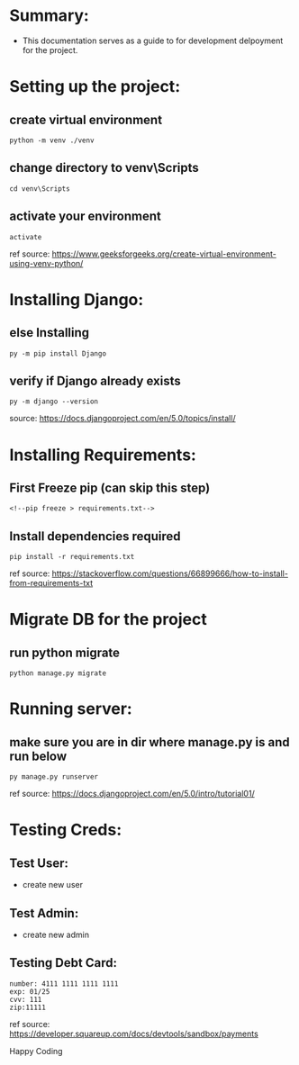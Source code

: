 # Summary:
- This documentation serves as a guide to for development delpoyment for the project.

# Setting up the project:

## create virtual environment
    python -m venv ./venv
## change directory to venv\Scripts
    cd venv\Scripts
## activate your environment
    activate

ref source: https://www.geeksforgeeks.org/create-virtual-environment-using-venv-python/   

# Installing Django:

## else Installing
    py -m pip install Django

## verify if Django already exists
    py -m django --version

source: https://docs.djangoproject.com/en/5.0/topics/install/

# Installing Requirements:

## First Freeze pip (can skip this step)
    <!--pip freeze > requirements.txt-->

## Install dependencies required
    pip install -r requirements.txt

ref source: https://stackoverflow.com/questions/66899666/how-to-install-from-requirements-txt

# Migrate DB for the project

## run python migrate

    python manage.py migrate

# Running server:

## make sure you are in dir where manage.py is and run below
    py manage.py runserver
ref source: https://docs.djangoproject.com/en/5.0/intro/tutorial01/

# Testing Creds:

## Test User:
- create new user

## Test Admin:
- create new admin

## Testing Debt Card: 
    number: 4111 1111 1111 1111
    exp: 01/25
    cvv: 111
    zip:11111
ref source: https://developer.squareup.com/docs/devtools/sandbox/payments

Happy Coding
